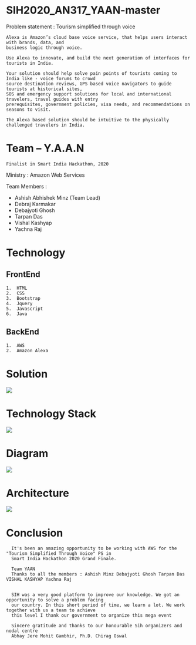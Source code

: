 # SIH2020_AN317_YAAN-master

Problem statement :       Tourism simplified through voice   
                        
    Alexa is Amazon’s cloud base voice service, that helps users interact with brands, data, and 
    business logic through voice.
                        
    Use Alexa to innovate, and build the next generation of interfaces for tourists in India.
                        
    Your solution should help solve pain points of tourists coming to India like - voice forums to crowd 
    source destination reviews, GPS based voice navigators to guide tourists at historical sites, 
    SOS and emergency support solutions for local and international travelers, travel guides with entry 
    prerequisites, government policies, visa needs, and recommendations on seasons to visit.
                        
    The Alexa based solution should be intuitive to the physically challenged travelers in India.

<h1>Team – Y.A.A.N</h1>

    Finalist in Smart India Hackathon, 2020

Ministry :  Amazon Web Services 

Team Members  :     <ul>
                        <li>Ashish Abhishek Minz (Team Lead)</li>
                        <li>Debraj Karmakar</li>
                        <li>Debajyoti Ghosh</li>
                        <li>Tarpan Das</li>
                        <li>Vishal Kashyap</li>
                        <li>Yachna Raj</li>
                    </ul>

<h1>Technology</h1>

<h2>FrontEnd</h2>

    1.  HTML
    2.  CSS
    3.  Bootstrap
    4.  Jquery
    5.  Javascript
    6.  Java

<h2>BackEnd</h2>

    1.  AWS
    2.  Amazon Alexa


<h1>Solution</h1> 

<image src="Website\assets\img\solutions.jfif">
  
<h1>Technology Stack</h1> 

<image src="Website\assets\img\dependencies.jfif">
  
<h1>Diagram</h1> 

<image src="Website\assets\img\workflow.jfif">
  
<h1>Architecture</h1> 

<image src="Website\assets\img\aws_arch.jfif">
  
<h1>Conclusion</h1>

      It's been an amazing opportunity to be working with AWS for the "Tourism Simplified Through Voice" PS in 
      Smart India Hackathon 2020 Grand Finale.

      Team YAAN
      Thanks to all the members : Ashish Minz Debajyoti Ghosh Tarpan Das VISHAL KASHYAP Yachna Raj


      SIH was a very good platform to improve our knowledge. We got an opportunity to solve a problem facing 
      our country. In this short period of time, we learn a lot. We work together with us a team to achieve 
      this level I thank our government to organize this mega event

      Sincere gratitude and thanks to our honourable Sih organizers and nodal centre
      Abhay Jere Mohit Gambhir, Ph.D. Chirag Oswal
